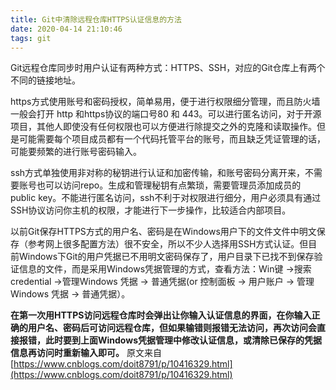 ```yaml
---
title: Git中清除远程仓库HTTPS认证信息的方法
date: 2020-04-14 21:10:46
tags: git
---
```

Git远程仓库同步时用户认证有两种方式：HTTPS、SSH，对应的Git仓库上有两个不同的链接地址。

https方式使用账号和密码授权，简单易用，便于进行权限细分管理，而且防火墙一般会打开 http 和https协议的端口号80 和 443。可以进行匿名访问，对于开源项目，其他人即使没有任何权限也可以方便进行除提交之外的克隆和读取操作。但是可能需要每个项目成员都有一个代码托管平台的账号，而且缺乏凭证管理的话，可能要频繁的进行账号密码输入。

ssh方式单独使用非对称的秘钥进行认证和加密传输，和账号密码分离开来，不需要账号也可以访问repo。生成和管理秘钥有点繁琐，需要管理员添加成员的public key。不能进行匿名访问，ssh不利于对权限进行细分，用户必须具有通过SSH协议访问你主机的权限，才能进行下一步操作，比较适合内部项目。

以前Git保存HTTPS方式的用户名、密码是在Windows用户下的文件文件中明文保存（参考网上很多配置方法）很不安全，所以不少人选择用SSH方式认证。但目前Windows下Git的用户凭据已不用明文密码保存了，用户目录下已找不到保存验证信息的文件，而是采用Windows凭据管理的方式，查看方法：Win键 ->搜索credential ->管理Windows 凭据 -> 普通凭据(or 控制面板 -> 用户账户 -> 管理Windows 凭据 -> 普通凭据）。

**在第一次用HTTPS访问远程仓库时会弹出让你输入认证信息的界面，在你输入正确的用户名、密码后可访问远程仓库，但如果输错则报错无法访问，再次访问会直接报错，此时要到上面Windows凭据管理中修改认证信息，或清除已保存的凭据信息再访问时重新输入即可。**
原文来自 [https://www.cnblogs.com/doit8791/p/10416329.html](https://www.cnblogs.com/doit8791/p/10416329.html)
